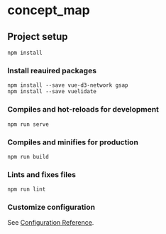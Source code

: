 # concept_map

## Project setup
```
npm install
```
### Install reauired packages 
```
npm install --save vue-d3-network gsap
npm install --save vuelidate
```
### Compiles and hot-reloads for development
```
npm run serve
```

### Compiles and minifies for production
```
npm run build
```

### Lints and fixes files
```
npm run lint
```

### Customize configuration
See [Configuration Reference](https://cli.vuejs.org/config/).
